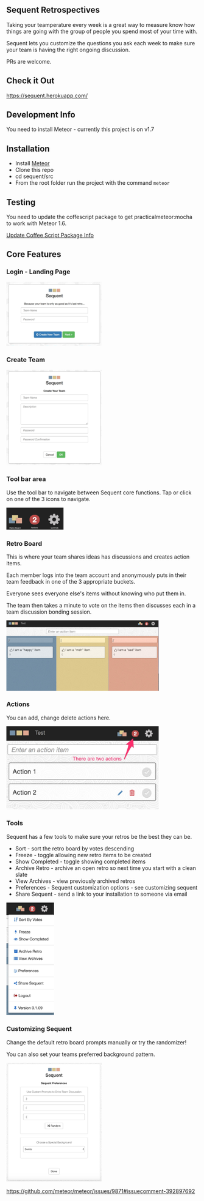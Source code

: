 ## Sequent Retrospectives 

Taking your teamperature every week is a great way to measure know how things are going with the group of people you spend most of your time with.

Sequent lets you customize the questions you ask each week to make sure your team is having the right ongoing discussion. 

PRs are welcome.

## Check it Out

https://sequent.herokuapp.com/

## Development Info

You need to install Meteor - currently this project is on v1.7

## Installation

- Install [Meteor](https://www.meteor.com)
- Clone this repo
- cd sequent/src
- From the root folder run the project with the command `meteor`

## Testing

You need to update the coffescript package to get practicalmeteor:mocha to work with Meteor 1.6.

[Update Coffee Script Package Info](https://forums.meteor.com/t/mocha-tests-not-working-after-upgrade-to-1-6/40221)

## Core Features

### Login - Landing Page

<img src="/private/login.jpg" width="250">

### Create Team

<img src="/private/create-team.jpg" width="250">

### Tool bar area

Use the tool bar to navigate between Sequent core functions. Tap or click on one of the 3 icons to navigate. 

<img src="/private/toolbar.jpg" width="150">

### Retro Board

This is where your team shares ideas has discussions and creates action items.

Each member logs into the team account and anonymously puts in their team feedback in one of the 3 appropriate buckets.

Everyone sees everyone else's items without knowing who put them in. 

The team then takes a minute to vote on the items then discusses each in a team discussion bonding session.

<img src="/private/main_board.jpg" width="400">

### Actions

You can add, change delete actions here.

<img src="/private/actions.jpg" width="400">

### Tools

Sequent has a few tools to make sure your retros be the best they can be.

- Sort - sort the retro board by votes descending
- Freeze - toggle allowing new retro items to be created
- Show Completed - toggle showing completed items
- Archive Retro - archive an open retro so next time you start with a clean slate
- View Archives - view previously archived retros
- Preferences - Sequent customization options - see customizing sequent
- Share Sequent - send a link to your installation to someone via email

<img src="/private/tools.jpg" width="125">

### Customizing Sequent

Change the default retro board prompts manually or try the randomizer!

You can also set your teams preferred background pattern. 

<img src="/private/custom.jpg" width="250">


https://github.com/meteor/meteor/issues/9871#issuecomment-392897692